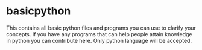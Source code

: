 # basicpython
This contains all basic python files and programs you can use to clarify your concepts.
If you have any programs that can help people attain knowledge in python you can contribute here.
Only python language will be accepted.
